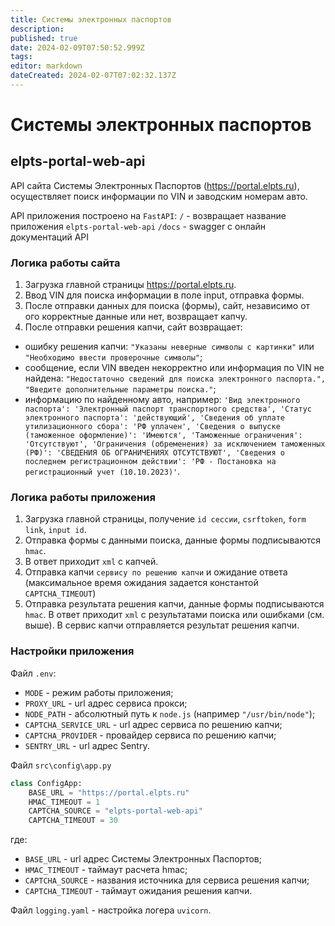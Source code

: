 ```yaml
---
title: Системы электронных паспортов
description: 
published: true
date: 2024-02-09T07:50:52.999Z
tags: 
editor: markdown
dateCreated: 2024-02-07T07:02:32.137Z
---
```


# Системы электронных паспортов

## elpts-portal-web-api
  
API сайта Системы Электронных Паспортов (https://portal.elpts.ru), осуществляет поиск информации по VIN и заводским номерам авто.

API приложения построено на `FastAPI`:
`/` - возвращает название приложения `elpts-portal-web-api`
`/docs` - swagger с онлайн документаций API

### Логика работы сайта
1. Загрузка главной страницы https://portal.elpts.ru.
2. Ввод VIN для поиска информации в поле input, отправка формы.
3. После отправки данных для поиска (формы), сайт, независимо от ого корректные данные или нет, возвращает капчу.
4. После отправки решения капчи, сайт возвращает: 
- ошибку решения капчи: `"Указаны неверные символы с картинки"` или `"Необходимо ввести проверочные символы"`;
- сообщение, если VIN введен некорректно или информация по VIN не найдена: `"Недостаточно сведений для поиска электронного паспорта.",  "Введите дополнительные параметры поиска."`;
- информацию по найденному авто, например: `'Вид электронного паспорта': 'Электронный паспорт транспортного средства', 'Статус электронного паспорта': 'действующий', 'Сведения об уплате утилизационного сбора': 'РФ уплачен', 'Сведения о выпуске (таможенное оформление)': 'Имеются', 'Таможенные ограничения': 'Отсутствуют', 'Ограничения (обременения) за исключением таможенных (РФ)': 'СВЕДЕНИЯ ОБ ОГРАНИЧЕНИЯХ ОТСУТСТВУЮТ', 'Сведения о последнем регистрационном действии': 'РФ - Постановка на регистрационный учет (10.10.2023)'`.
### Логика работы приложения
1.  Загрузка главной страницы, получение `id сессии`, `csrftoken`, `form link`, `input id`.
2. Отправка формы с данными поиска, данные формы подписываются `hmac`.
3. В ответ приходит `xml` с капчей.
4. Отправка капчи `сервису по решению капчи` и ожидание ответа (максимальное время ожидания задается константой  `CAPTCHA_TIMEOUT`)
5. Отправка результата решения капчи, данные формы подписываются `hmac`. В ответ приходит `xml` с результатами поиска или ошибками (см. выше). В сервис капчи отправляется результат решения капчи. 

### Настройки приложения
Файл `.env`:
- `MODE` - режим работы приложения;
- `PROXY_URL` - url адрес сервиса прокси;
- `NODE_PATH` - абсолютный путь к `node.js` (например `"/usr/bin/node"`);
- `CAPTCHA_SERVICE_URL` - url адрес сервиса по решению капчи;
- `CAPTCHA_PROVIDER` - провайдер сервиса по решению капчи;
- `SENTRY_URL` - url адрес Sentry.

Файл `src\config\app.py`
```python
class ConfigApp:  
    BASE_URL = "https://portal.elpts.ru"  
    HMAC_TIMEOUT = 1  
    CAPTCHA_SOURCE = "elpts-portal-web-api"  
    CAPTCHA_TIMEOUT = 30
```
где:
- `BASE_URL` - url адрес Системы Электронных Паспортов;
- `HMAC_TIMEOUT` - таймаут расчета hmac;
- `CAPTCHA_SOURCE` - названия источника для сервиса решения капчи;
- `CAPTCHA_TIMEOUT` - таймаут ожидания решения капчи.

Файл `logging.yaml` - настройка логера `uvicorn`.
